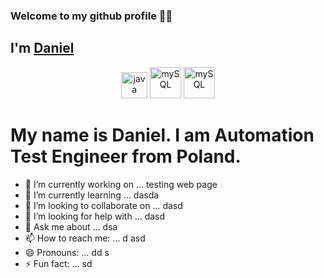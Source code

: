 ###  Welcome to my github profile 👋👋

## I'm [Daniel](https://daniellepszy.github.io/Portfolio/)

<p align="center">
<!--  <img src=https://devicons.github.io/devicon/devicon.git/icons/chrome/chrome-original-wordmark.svg alt=chrome width="40" height="40"/>
 <img src=https://devicons.github.io/devicon/devicon.git/icons/firefox/firefox-original-wordmark.svg alt=firefox width="40" height="40"/> -->
 <img src=https://devicons.github.io/devicon/devicon.git/icons/java/java-original-wordmark.svg alt=java width="42" height="42"/>
 <img src=https://devicons.github.io/devicon/devicon.git/icons/mysql/mysql-original-wordmark.svg alt=mySQL width="50" height="50"/>
 <img src=https://upload-icon.s3.us-east-2.amazonaws.com/uploads/icons/png/16475775581551942134-512.png alt=mySQL width="50" height="50"/>
 
</p>
 
# My name is Daniel. I am Automation Test Engineer from Poland.

- 🔭 I’m currently working on ... testing web page
- 🌱 I’m currently learning ... dasda
- 👯 I’m looking to collaborate on ... dasd
- 🤔 I’m looking for help with ... dasd
- 💬 Ask me about ... dsa 
- 📫 How to reach me: ... d asd
- 😄 Pronouns: ... dd s
- ⚡ Fun fact: ... sd 

